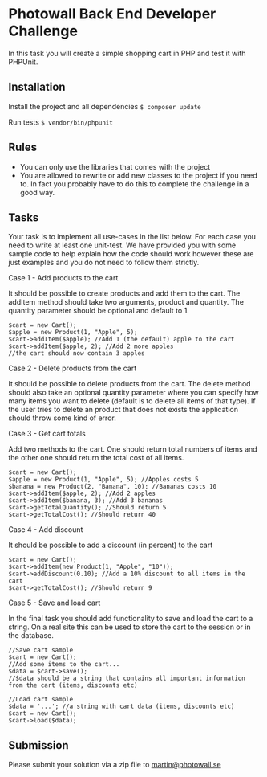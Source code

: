 Photowall Back End Developer Challenge
======================================
In this task you will create a simple shopping cart in PHP and test it with PHPUnit.

Installation
------------
Install the project and all dependencies
`$ composer update`

Run tests
`$ vendor/bin/phpunit`

Rules
-----
* You can only use the libraries that comes with the project
* You are allowed to rewrite or add new classes to the project if you need to. In fact you probably have to do this to complete the challenge in a good way.

Tasks
-----
Your task is to implement all use-cases in the list below. For each case you need to write at least one unit-test. We have provided you with
some sample code to help explain how the code should work however these are just examples and you do not need to follow them strictly.

Case 1 - Add products to the cart

It should be possible to create products and add them to the cart. The addItem method should take two arguments, product and quantity.
The quantity parameter should be optional and default to 1.

```
$cart = new Cart();
$apple = new Product(1, "Apple", 5);
$cart->addItem($apple); //Add 1 (the default) apple to the cart
$cart->addItem($apple, 2); //Add 2 more apples
//the cart should now contain 3 apples
```

Case 2 - Delete products from the cart

It should be possible to delete products from the cart. The delete method should also take an optional quantity parameter where you can specify
how many items you want to delete (default is to delete all items of that type). If the user tries to delete an product that does not exists the application should throw some kind of error.

Case 3 - Get cart totals

Add two methods to the cart. One should return total numbers of items and the other one should return the total cost of all items.

```
$cart = new Cart();
$apple = new Product(1, "Apple", 5); //Apples costs 5
$banana = new Product(2, "Banana", 10); //Bananas costs 10
$cart->addItem($apple, 2); //Add 2 apples
$cart->addItem($banana, 3); //Add 3 bananas
$cart->getTotalQuantity(); //Should return 5
$cart->getTotalCost(); //Should return 40
```

Case 4 - Add discount

It should be possible to add a discount (in percent) to the cart

```
$cart = new Cart();
$cart->addItem(new Product(1, "Apple", "10"));
$cart->addDiscount(0.10); //Add a 10% discount to all items in the cart
$cart->getTotalCost(); //Should return 9
```

Case 5 - Save and load cart

In the final task you should add functionality to save and load the cart to a string. On a real site this can be used to store the cart to the
session or in the database.

```
//Save cart sample
$cart = new Cart();
//Add some items to the cart...
$data = $cart->save();
//$data should be a string that contains all important information from the cart (items, discounts etc)

//Load cart sample
$data = '...'; //a string with cart data (items, discounts etc)
$cart = new Cart();
$cart->load($data);
```

Submission
----------
Please submit your solution via a zip file to martin@photowall.se